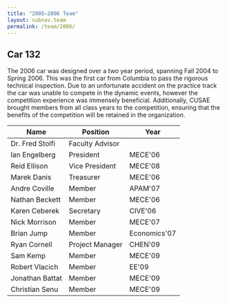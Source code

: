 ```yaml
---
title: "2005–2006 Team"
layout: subnav.team
permalink: /team/2006/
---
```


## Car 132

The 2006 car was designed over a two year period, spanning Fall 2004 to Spring 2006. This was the first car from Columbia to pass the rigorous technical inspection. Due to an unfortunate accident on the practice track the car was unable to compete in the dynamic events, however the competition experience was immensely beneficial. Additionally, CUSAE brought members from all class years to the competition, ensuring that the benefits of the competition will be retained in the organization. 

<table>
  <thead><tr>
    <th>Name</th>
    <th>Position</th>
    <th>Year</th>
  </tr></thead>
  <tbody>
    <tr><td>Dr. Fred Stolfi</td><td>Faculty Advisor</td><td>&nbsp;</td></tr>
    <tr><td>Ian Engelberg</td><td>President</td><td>MECE'06</td></tr>
    <tr><td>Reid Ellison</td><td>Vice President</td><td>MECE'08</td></tr>
    <tr><td>Marek Danis</td><td>Treasurer</td><td>MECE'06</td></tr>
    <tr><td>Andre Coville</td><td>Member</td><td>APAM'07</td></tr>
    <tr><td>Nathan Beckett</td><td>Member</td><td>MECE'06</td></tr>
    <tr><td>Karen Ceberek</td><td>Secretary</td><td>CIVE'06</td></tr>
    <tr><td>Nick Morrison</td><td>Member</td><td>MECE'07</td></tr>
    <tr><td>Brian Jump</td><td>Member</td><td>Economics'07</td></tr>
    <tr><td>Ryan Cornell</td><td>Project Manager</td><td>CHEN'09</td></tr>
    <tr><td>Sam Kemp</td><td>Member</td><td>MECE'09</td></tr>
    <tr><td>Robert Vlacich</td><td>Member</td><td>EE'09</td></tr>
    <tr><td>Jonathan Battat</td><td>Member</td><td>MECE'09</td></tr>
    <tr><td>Christian Senu</td><td>Member</td><td>MECE'09</td></tr>
  </tbody>
</table>
